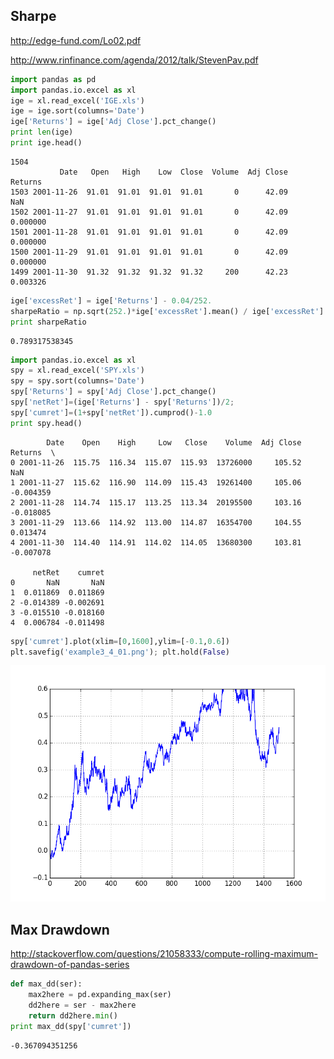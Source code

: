 
## Sharpe

http://edge-fund.com/Lo02.pdf

http://www.rinfinance.com/agenda/2012/talk/StevenPav.pdf

```python
import pandas as pd
import pandas.io.excel as xl
ige = xl.read_excel('IGE.xls')
ige = ige.sort(columns='Date')
ige['Returns'] = ige['Adj Close'].pct_change()
print len(ige)
print ige.head()
```

```text
1504
           Date   Open   High    Low  Close  Volume  Adj Close   Returns
1503 2001-11-26  91.01  91.01  91.01  91.01       0      42.09       NaN
1502 2001-11-27  91.01  91.01  91.01  91.01       0      42.09  0.000000
1501 2001-11-28  91.01  91.01  91.01  91.01       0      42.09  0.000000
1500 2001-11-29  91.01  91.01  91.01  91.01       0      42.09  0.000000
1499 2001-11-30  91.32  91.32  91.32  91.32     200      42.23  0.003326
```

```python
ige['excessRet'] = ige['Returns'] - 0.04/252.
sharpeRatio = np.sqrt(252.)*ige['excessRet'].mean() / ige['excessRet'].std()
print sharpeRatio
```

```text
0.789317538345
```

```python
import pandas.io.excel as xl
spy = xl.read_excel('SPY.xls')
spy = spy.sort(columns='Date')
spy['Returns'] = spy['Adj Close'].pct_change()
spy['netRet']=(ige['Returns'] - spy['Returns'])/2;
spy['cumret']=(1+spy['netRet']).cumprod()-1.0
print spy.head()
```

```text
        Date    Open    High     Low   Close    Volume  Adj Close   Returns  \
0 2001-11-26  115.75  116.34  115.07  115.93  13726000     105.52       NaN   
1 2001-11-27  115.62  116.90  114.09  115.43  19261400     105.06 -0.004359   
2 2001-11-28  114.74  115.17  113.25  113.34  20195500     103.16 -0.018085   
3 2001-11-29  113.66  114.92  113.00  114.87  16354700     104.55  0.013474   
4 2001-11-30  114.40  114.91  114.02  114.05  13680300     103.81 -0.007078   

     netRet    cumret  
0       NaN       NaN  
1  0.011869  0.011869  
2 -0.014389 -0.002691  
3 -0.015510 -0.018160  
4  0.006784 -0.011498  
```

```python
spy['cumret'].plot(xlim=[0,1600],ylim=[-0.1,0.6])
plt.savefig('example3_4_01.png'); plt.hold(False)
```

![](example3_4_01.png)


## Max Drawdown

http://stackoverflow.com/questions/21058333/compute-rolling-maximum-drawdown-of-pandas-series

```python
def max_dd(ser):
    max2here = pd.expanding_max(ser)
    dd2here = ser - max2here
    return dd2here.min()
print max_dd(spy['cumret'])
```

```text
-0.367094351256
```


























